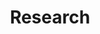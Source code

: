 ---
layout: page
title: Research
nav: true
nav_order: 3
dropdown: true
children: 
    - title: Research Areas
      permalink: /projects/
    - title: divider
    - title: Publications
      permalink: /publications/      
    - title: divider
    - title: Laboratories
      permalink: /labs/
---